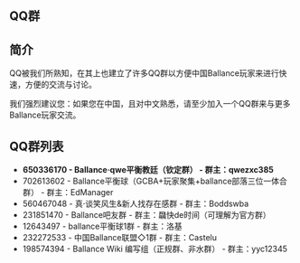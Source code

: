 ## QQ群

## 简介

QQ被我们所熟知，在其上也建立了许多QQ群以方便中国Ballance玩家来进行快速，方便的交流与讨论。

我们强烈建议您：如果您在中国，且对中文熟悉，请至少加入一个QQ群来与更多Ballance玩家交流。

## QQ群列表

* **650336170 - Ballance·qwe平衡教廷（钦定群） - 群主：qwezxc385**
* 702613602 - Ballance平衡球（GCBA+玩家聚集+ballance部落三位一体合群） - 群主：EdManager
* 560467048 - 真·谈笑风生&新人找存在感群 - 群主：Boddswba
* 231851470 - Ballance吧友群 - 群主：飝快de时间（可理解为官方群）
* 12643497 - ballance平衡球1群 - 群主：洛基
* 232272533 - 中国Ballance联盟◇1群 - 群主：Castelu
* 198574394 - Ballance Wiki 编写组（正规群、非水群） - 群主：yyc12345
